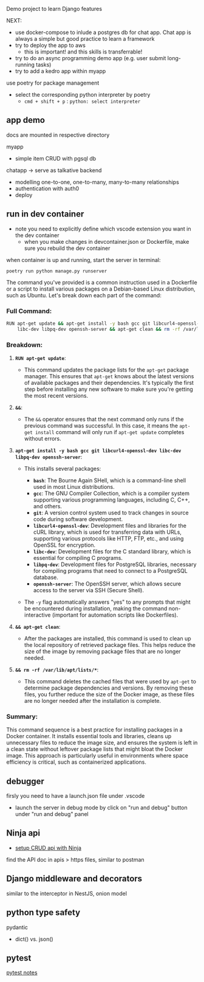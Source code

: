 
Demo project to learn Django features

NEXT:
+ use docker-compose to inlude a postgres db for chat app. Chat app is always a simple but good practice to learn a framework
+ try to deploy the app to aws
  + this is important! and this skills is transferrable!
+ try to do an async programming demo app (e.g. user submit long-running tasks)
+ try to add a kedro app within myapp


use poetry for package management
+ select the corresponding python interpreter by poetry
  + `cmd + shift + p` : `python: select interpreter` 


## app demo 
docs are mounted in respective directory

myapp
+ simple item CRUD with pgsql db 

chatapp -> serve as talkative backend
+ modelling one-to-one, one-to-many, many-to-many relationships
+ authentication with auth0
+ deploy


## run in dev container

+ note you need to explicitly define which vscode extension you want in the dev container
  + when you make changes in devcontainer.json or Dockerfile, make sure you rebuild the dev container 

when container is up and running, start the server in terminal:
```shell
poetry run python manage.py runserver
```



The command you've provided is a common instruction used in a Dockerfile or a script to install various packages on a Debian-based Linux distribution, such as Ubuntu. Let's break down each part of the command:

### Full Command:
```bash
RUN apt-get update && apt-get install -y bash gcc git libcurl4-openssl-dev \
    libc-dev libpq-dev openssh-server && apt-get clean && rm -rf /var/lib/apt/lists/*
```

### Breakdown:

1. **`RUN apt-get update`**:
   - This command updates the package lists for the `apt-get` package manager. This ensures that `apt-get` knows about the latest versions of available packages and their dependencies. It's typically the first step before installing any new software to make sure you're getting the most recent versions.

2. **`&&`**:
   - The `&&` operator ensures that the next command only runs if the previous command was successful. In this case, it means the `apt-get install` command will only run if `apt-get update` completes without errors.

3. **`apt-get install -y bash gcc git libcurl4-openssl-dev libc-dev libpq-dev openssh-server`**:
   - This installs several packages:
     - **`bash`**: The Bourne Again SHell, which is a command-line shell used in most Linux distributions.
     - **`gcc`**: The GNU Compiler Collection, which is a compiler system supporting various programming languages, including C, C++, and others.
     - **`git`**: A version control system used to track changes in source code during software development.
     - **`libcurl4-openssl-dev`**: Development files and libraries for the cURL library, which is used for transferring data with URLs, supporting various protocols like HTTP, FTP, etc., and using OpenSSL for encryption.
     - **`libc-dev`**: Development files for the C standard library, which is essential for compiling C programs.
     - **`libpq-dev`**: Development files for PostgreSQL libraries, necessary for compiling programs that need to connect to a PostgreSQL database.
     - **`openssh-server`**: The OpenSSH server, which allows secure access to the server via SSH (Secure Shell).

   - The `-y` flag automatically answers "yes" to any prompts that might be encountered during installation, making the command non-interactive (important for automation scripts like Dockerfiles).

4. **`&& apt-get clean`**:
   - After the packages are installed, this command is used to clean up the local repository of retrieved package files. This helps reduce the size of the image by removing package files that are no longer needed.

5. **`&& rm -rf /var/lib/apt/lists/*`**:
   - This command deletes the cached files that were used by `apt-get` to determine package dependencies and versions. By removing these files, you further reduce the size of the Docker image, as these files are no longer needed after the installation is complete.

### Summary:
This command sequence is a best practice for installing packages in a Docker container. It installs essential tools and libraries, cleans up unnecessary files to reduce the image size, and ensures the system is left in a clean state without leftover package lists that might bloat the Docker image. This approach is particularly useful in environments where space efficiency is critical, such as containerized applications.





## debugger

firsly you need to have a launch.json file under .vscode
+ launch the server in debug mode by click on "run and debug" button under "run and debug" panel


## Ninja api
+ [setup CRUD api with Ninja](./docs/ninja_api.md)

find the API doc in apis > https files, similar to postman 



## Django middleware and decorators

similar to the interceptor in NestJS, onion model

## python type safety
pydantic
+ dict() vs. json()

## pytest

[pytest notes](./tests/docs/readme.md)